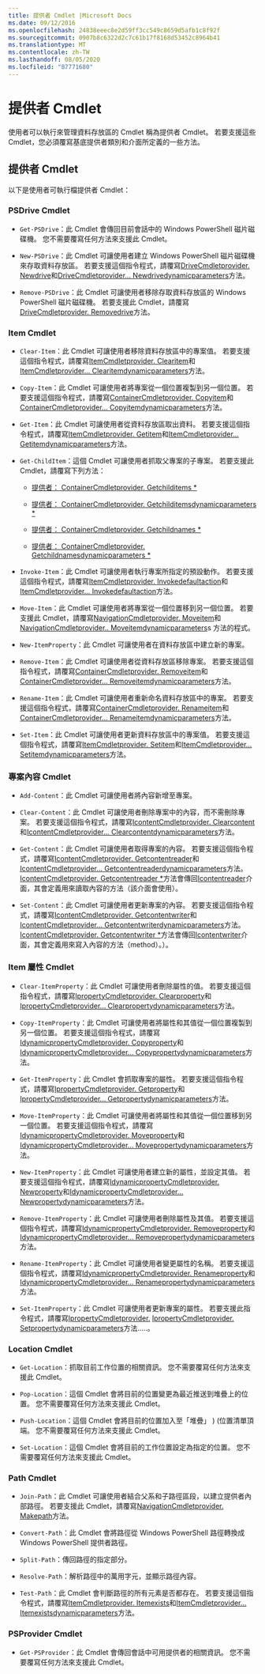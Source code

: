 ```yaml
---
title: 提供者 Cmdlet |Microsoft Docs
ms.date: 09/12/2016
ms.openlocfilehash: 24838eeec8e2d59ff3cc549c8659d5afb1c8f92f
ms.sourcegitcommit: 0907b8c6322d2c7c61b17f8168d53452c8964b41
ms.translationtype: MT
ms.contentlocale: zh-TW
ms.lasthandoff: 08/05/2020
ms.locfileid: "87771680"
---
```

# <a name="provider-cmdlets"></a>提供者 Cmdlet

使用者可以執行來管理資料存放區的 Cmdlet 稱為提供者 Cmdlet。 若要支援這些 Cmdlet，您必須覆寫基底提供者類別和介面所定義的一些方法。

## <a name="provider-cmdlets"></a>提供者 Cmdlet

以下是使用者可執行檔提供者 Cmdlet：

### <a name="psdrive-cmdlets"></a>PSDrive Cmdlet

- `Get-PSDrive`：此 Cmdlet 會傳回目前會話中的 Windows PowerShell 磁片磁碟機。 您不需要覆寫任何方法來支援此 Cmdlet。

- `New-PSDrive`：此 Cmdlet 可讓使用者建立 Windows PowerShell 磁片磁碟機來存取資料存放區。 若要支援這個指令程式，請覆寫[DriveCmdletprovider. Newdrive](/dotnet/api/System.Management.Automation.Provider.DriveCmdletProvider.NewDrive)和[DriveCmdletprovider... Newdrivedynamicparameters](/dotnet/api/System.Management.Automation.Provider.DriveCmdletProvider.NewDriveDynamicParameters)方法。

- `Remove-PSDrive`：此 Cmdlet 可讓使用者移除存取資料存放區的 Windows PowerShell 磁片磁碟機。 若要支援此 Cmdlet，請覆寫[DriveCmdletprovider. Removedrive](/dotnet/api/System.Management.Automation.Provider.DriveCmdletProvider.RemoveDrive)方法。

### <a name="item-cmdlets"></a>Item Cmdlet

- `Clear-Item`：此 Cmdlet 可讓使用者移除資料存放區中的專案值。 若要支援這個指令程式，請覆寫[ItemCmdletprovider. Clearitem](/dotnet/api/System.Management.Automation.Provider.ItemCmdletProvider.ClearItem)和[ItemCmdletprovider... Clearitemdynamicparameters](/dotnet/api/System.Management.Automation.Provider.ItemCmdletProvider.ClearItemDynamicParameters)方法。

- `Copy-Item`：此 Cmdlet 可讓使用者將專案從一個位置複製到另一個位置。 若要支援這個指令程式，請覆寫[ContainerCmdletprovider. Copyitem](/dotnet/api/System.Management.Automation.Provider.ContainerCmdletProvider.CopyItem)和[ContainerCmdletprovider... Copyitemdynamicparameters](/dotnet/api/System.Management.Automation.Provider.ContainerCmdletProvider.CopyItemDynamicParameters)方法。

- `Get-Item`：此 Cmdlet 可讓使用者從資料存放區取出資料。 若要支援這個指令程式，請覆寫[ItemCmdletprovider. Getitem](/dotnet/api/System.Management.Automation.Provider.ItemCmdletProvider.GetItem)和[ItemCmdletprovider... Getitemdynamicparameters](/dotnet/api/System.Management.Automation.Provider.ItemCmdletProvider.GetItemDynamicParameters)方法。

- `Get-ChildItem`：這個 Cmdlet 可讓使用者抓取父專案的子專案。 若要支援此 Cmdlet，請覆寫下列方法：

  - [提供者： ContainerCmdletprovider. Getchilditems *](/dotnet/api/System.Management.Automation.Provider.ContainerCmdletProvider.GetChildItems)

  - [提供者： ContainerCmdletprovider. Getchilditemsdynamicparameters *](/dotnet/api/System.Management.Automation.Provider.ContainerCmdletProvider.GetChildItemsDynamicParameters)

  - [提供者： ContainerCmdletprovider. Getchildnames *](/dotnet/api/System.Management.Automation.Provider.ContainerCmdletProvider.GetChildNames)

  - [提供者： ContainerCmdletprovider. Getchildnamesdynamicparameters *](/dotnet/api/System.Management.Automation.Provider.ContainerCmdletProvider.GetChildNamesDynamicParameters)

- `Invoke-Item`：此 Cmdlet 可讓使用者執行專案所指定的預設動作。 若要支援這個指令程式，請覆寫[ItemCmdletprovider. Invokedefaultaction](/dotnet/api/System.Management.Automation.Provider.ItemCmdletProvider.InvokeDefaultAction)和[ItemCmdletprovider... Invokedefaultaction](/dotnet/api/System.Management.Automation.Provider.ItemCmdletProvider.InvokeDefaultAction)方法。

- `Move-Item`：此 Cmdlet 可讓使用者將專案從一個位置移到另一個位置。 若要支援此 Cmdlet，請覆寫[NavigationCmdletprovider. Moveitem](/dotnet/api/System.Management.Automation.Provider.NavigationCmdletProvider.MoveItem)和[NavigationCmdletprovider.. Moveitemdynamicparameters](/dotnet/api/System.Management.Automation.Provider.NavigationCmdletProvider.MoveItemDynamicParameters)s 方法的程式。

- `New-ItemProperty`：此 Cmdlet 可讓使用者在資料存放區中建立新的專案。

- `Remove-Item`：此 Cmdlet 可讓使用者從資料存放區移除專案。 若要支援這個指令程式，請覆寫[ContainerCmdletprovider. Removeitem](/dotnet/api/System.Management.Automation.Provider.ContainerCmdletProvider.RemoveItem)和[ContainerCmdletprovider... Removeitemdynamicparameters](/dotnet/api/System.Management.Automation.Provider.ContainerCmdletProvider.RemoveItemDynamicParameters)方法。

- `Rename-Item`：此 Cmdlet 可讓使用者重新命名資料存放區中的專案。 若要支援這個指令程式，請覆寫[ContainerCmdletprovider. Renameitem](/dotnet/api/System.Management.Automation.Provider.ContainerCmdletProvider.RenameItem)和[ContainerCmdletprovider... Renameitemdynamicparameters](/dotnet/api/System.Management.Automation.Provider.ContainerCmdletProvider.RenameItemDynamicParameters)方法。

- `Set-Item`：此 Cmdlet 可讓使用者更新資料存放區中的專案值。 若要支援這個指令程式，請覆寫[ItemCmdletprovider. Setitem](/dotnet/api/System.Management.Automation.Provider.ItemCmdletProvider.SetItem)和[ItemCmdletprovider... Setitemdynamicparameters](/dotnet/api/System.Management.Automation.Provider.ItemCmdletProvider.SetItemDynamicParameters)方法。

### <a name="item-content-cmdlets"></a>專案內容 Cmdlet

- `Add-Content`：此 Cmdlet 可讓使用者將內容新增至專案。

- `Clear-Content`：此 Cmdlet 可讓使用者刪除專案中的內容，而不需刪除專案。 若要支援這個指令程式，請覆寫[IcontentCmdletprovider. Clearcontent](/dotnet/api/System.Management.Automation.Provider.IContentCmdletProvider.ClearContent)和[IcontentCmdletprovider... Clearcontentdynamicparameters](/dotnet/api/System.Management.Automation.Provider.IContentCmdletProvider.ClearContentDynamicParameters)方法。

- `Get-Content`：此 Cmdlet 可讓使用者取得專案的內容。 若要支援這個指令程式，請覆寫[IcontentCmdletprovider. Getcontentreader](/dotnet/api/System.Management.Automation.Provider.IContentCmdletProvider.GetContentReader)和[IcontentCmdletprovider... Getcontentreaderdynamicparameters](/dotnet/api/System.Management.Automation.Provider.IContentCmdletProvider.GetContentReaderDynamicParameters)方法。 [IcontentCmdletprovider. Getcontentreader *](/dotnet/api/System.Management.Automation.Provider.IContentCmdletProvider.GetContentReader)方法會傳回[Icontentreader](/dotnet/api/System.Management.Automation.Provider.IContentReader)介面，其會定義用來讀取內容的方法（該介面會使用）。

- `Set-Content`：此 Cmdlet 可讓使用者更新專案的內容。 若要支援這個指令程式，請覆寫[IcontentCmdletprovider. Getcontentwriter](/dotnet/api/System.Management.Automation.Provider.IContentCmdletProvider.GetContentWriter)和[IcontentCmdletprovider... Getcontentwriterdynamicparameters](/dotnet/api/System.Management.Automation.Provider.IContentCmdletProvider.GetContentWriterDynamicParameters)方法。 [IcontentCmdletprovider. Getcontentwriter *](/dotnet/api/System.Management.Automation.Provider.IContentCmdletProvider.GetContentWriter)方法會傳回[Icontentwriter](/dotnet/api/System.Management.Automation.Provider.IContentWriter)介面，其會定義用來寫入內容的方法（method）。）。

### <a name="item-property-cmdlets"></a>Item 屬性 Cmdlet

- `Clear-ItemProperty`：此 Cmdlet 可讓使用者刪除屬性的值。 若要支援這個指令程式，請覆寫[IpropertyCmdletprovider. Clearproperty](/dotnet/api/System.Management.Automation.Provider.IPropertyCmdletProvider.ClearProperty)和[IpropertyCmdletprovider... Clearpropertydynamicparameters](/dotnet/api/System.Management.Automation.Provider.IPropertyCmdletProvider.ClearPropertyDynamicParameters)方法。

- `Copy-ItemProperty`：此 Cmdlet 可讓使用者將屬性和其值從一個位置複製到另一個位置。 若要支援這個指令程式，請覆寫[IdynamicpropertyCmdletprovider. Copyproperty](/dotnet/api/System.Management.Automation.Provider.IDynamicPropertyCmdletProvider.CopyProperty)和[IdynamicpropertyCmdletprovider... Copypropertydynamicparameters](/dotnet/api/System.Management.Automation.Provider.IDynamicPropertyCmdletProvider.CopyPropertyDynamicParameters)方法。

- `Get-ItemProperty`：此 Cmdlet 會抓取專案的屬性。 若要支援這個指令程式，請覆寫[IpropertyCmdletprovider. Getproperty](/dotnet/api/System.Management.Automation.Provider.IPropertyCmdletProvider.GetProperty)和[IpropertyCmdletprovider... Getpropertydynamicparameters](/dotnet/api/System.Management.Automation.Provider.IPropertyCmdletProvider.GetPropertyDynamicParameters)方法。

- `Move-ItemProperty`：此 Cmdlet 可讓使用者將屬性和其值從一個位置移到另一個位置。 若要支援這個指令程式，請覆寫[IdynamicpropertyCmdletprovider. Moveproperty](/dotnet/api/System.Management.Automation.Provider.IDynamicPropertyCmdletProvider.MoveProperty)和[IdynamicpropertyCmdletprovider... Movepropertydynamicparameters](/dotnet/api/System.Management.Automation.Provider.IDynamicPropertyCmdletProvider.MovePropertyDynamicParameters)方法。

- `New-ItemProperty`：此 Cmdlet 可讓使用者建立新的屬性，並設定其值。 若要支援這個指令程式，請覆寫[IdynamicpropertyCmdletprovider. Newproperty](/dotnet/api/System.Management.Automation.Provider.IDynamicPropertyCmdletProvider.NewProperty)和[IdynamicpropertyCmdletprovider... Newpropertydynamicparameters](/dotnet/api/System.Management.Automation.Provider.IDynamicPropertyCmdletProvider.NewPropertyDynamicParameters)方法。

- `Remove-ItemProperty`：此 Cmdlet 可讓使用者刪除屬性及其值。 若要支援這個指令程式，請覆寫[IdynamicpropertyCmdletprovider. Removeproperty](/dotnet/api/System.Management.Automation.Provider.IDynamicPropertyCmdletProvider.RemoveProperty)和[IdynamicpropertyCmdletprovider... Removepropertydynamicparameters](/dotnet/api/System.Management.Automation.Provider.IDynamicPropertyCmdletProvider.RemovePropertyDynamicParameters)方法。

- `Rename-ItemProperty`：此 Cmdlet 可讓使用者變更屬性的名稱。 若要支援這個指令程式，請覆寫[IdynamicpropertyCmdletprovider. Renameproperty](/dotnet/api/System.Management.Automation.Provider.IDynamicPropertyCmdletProvider.RenameProperty)和[IdynamicpropertyCmdletprovider... Renamepropertydynamicparameters](/dotnet/api/System.Management.Automation.Provider.IDynamicPropertyCmdletProvider.RenamePropertyDynamicParameters)方法。

- `Set-ItemProperty`：此 Cmdlet 可讓使用者更新專案的屬性。 若要支援此指令程式，請覆寫[IpropertyCmdletprovider.](/dotnet/api/System.Management.Automation.Provider.IPropertyCmdletProvider.SetProperty) [IpropertyCmdletprovider. Setpropertydynamicparameters](/dotnet/api/System.Management.Automation.Provider.IPropertyCmdletProvider.SetPropertyDynamicParameters)方法.....。

### <a name="location-cmdlets"></a>Location Cmdlet

- `Get-Location`：抓取目前工作位置的相關資訊。 您不需要覆寫任何方法來支援此 Cmdlet。

- `Pop-Location`：這個 Cmdlet 會將目前的位置變更為最近推送到堆疊上的位置。 您不需要覆寫任何方法來支援此 Cmdlet。

- `Push-Location`：這個 Cmdlet 會將目前的位置加入至「堆疊」 )  (位置清單頂端。 您不需要覆寫任何方法來支援此 Cmdlet。

- `Set-Location`：這個 Cmdlet 會將目前的工作位置設定為指定的位置。 您不需要覆寫任何方法來支援此 Cmdlet。

### <a name="path-cmdlets"></a>Path Cmdlet

- `Join-Path`：此 Cmdlet 可讓使用者結合父系和子路徑區段，以建立提供者內部路徑。 若要支援此 Cmdlet，請覆寫[NavigationCmdletprovider. Makepath](/dotnet/api/System.Management.Automation.Provider.NavigationCmdletProvider.MakePath)方法。

- `Convert-Path`：此 Cmdlet 會將路徑從 Windows PowerShell 路徑轉換成 Windows PowerShell 提供者路徑。

- `Split-Path`：傳回路徑的指定部分。

- `Resolve-Path`：解析路徑中的萬用字元，並顯示路徑內容。

- `Test-Path`：此 Cmdlet 會判斷路徑的所有元素是否都存在。 若要支援這個指令程式，請覆寫[ItemCmdletprovider. Itemexists](/dotnet/api/System.Management.Automation.Provider.ItemCmdletProvider.ItemExists)和[ItemCmdletprovider... Itemexistsdynamicparameters](/dotnet/api/System.Management.Automation.Provider.ItemCmdletProvider.ItemExistsDynamicParameters)方法。

### <a name="psprovider-cmdlets"></a>PSProvider Cmdlet

- `Get-PSProvider`：此 Cmdlet 會傳回會話中可用提供者的相關資訊。 您不需要覆寫任何方法來支援此 Cmdlet。
